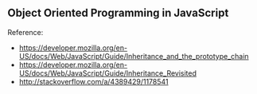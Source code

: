 Object Oriented Programming in JavaScript
-----------------------------------------

Reference:

- <https://developer.mozilla.org/en-US/docs/Web/JavaScript/Guide/Inheritance_and_the_prototype_chain>
- <https://developer.mozilla.org/en-US/docs/Web/JavaScript/Guide/Inheritance_Revisited>
- <http://stackoverflow.com/a/4389429/1178541>
